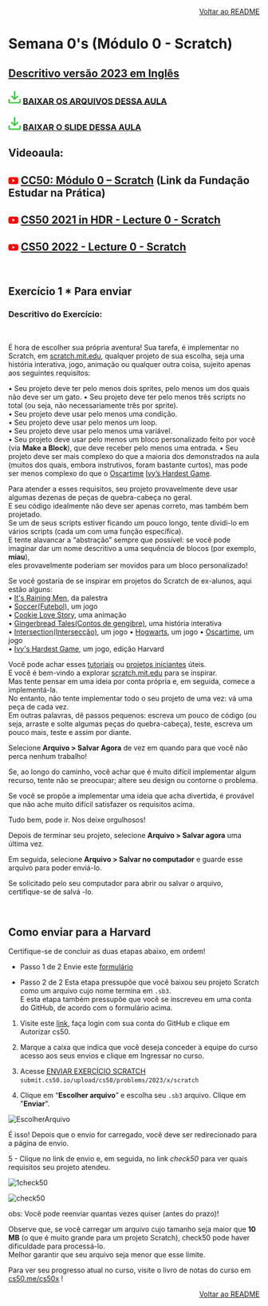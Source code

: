 <p align="right">
   <a href="https://patyfil.github.io/cs50-cc50-harvard/">Voltar ao README</a>
</p>

# Semana 0's (Módulo 0 - Scratch) 
## [Descritivo versão 2023 em Inglês](https://cs50.harvard.edu/x/2023/psets/0/scratch/)  

### <img src="assets/baixar.svg" width=25 /> [BAIXAR OS ARQUIVOS DESSA AULA](./assets/ArquivosZips/semana0/src0.zip)  
### <img src="assets/baixar.svg" width=25 /> [BAIXAR O SLIDE DESSA AULA](./assets/slides/0-Scratch.pdf)  

## Videoaula:

## <img src="assets/youtube.svg" width=20 /> [CC50: Módulo 0 – Scratch](https://www.youtube.com/watch?v=9iPsnGJ3kVE&t=55s) (Link da Fundação Estudar na Prática)  

## <img src="assets/youtube.svg" width=20 /> [CS50 2021 in HDR - Lecture 0 - Scratch](https://www.youtube.com/watch?v=1tnj3UCkuxU&t=7s)  

## <img src="assets/youtube.svg" width=20 /> [CS50 2022 - Lecture 0 - Scratch](https://www.youtube.com/watch?v=4MIBGO9YnCg&t=224s)

<br>

## Exercício 1  * Para enviar  
### **Descritivo do Exercício**:

<br>

É hora de escolher sua própria aventura! Sua tarefa, é implementar no Scratch, em [scratch.mit.edu](https://scratch.mit.edu/), qualquer projeto de sua escolha, seja uma história interativa, jogo, animação ou qualquer outra coisa, sujeito apenas aos seguintes requisitos:  

•	Seu projeto deve ter pelo menos dois sprites, pelo menos um dos quais não deve ser um gato.
•	Seu projeto deve ter pelo menos três scripts no total (ou seja, não necessariamente três por sprite).  
•	Seu projeto deve usar pelo menos uma condição.  
•	Seu projeto deve usar pelo menos um loop.  
•	Seu projeto deve usar pelo menos uma variável.  
•	Seu projeto deve usar pelo menos um bloco personalizado feito por você (via **Make a Block**), que deve receber pelo menos uma entrada.
•	Seu projeto deve ser mais complexo do que a maioria dos demonstrados na aula (muitos dos quais, embora instrutivos, foram bastante curtos), mas pode ser menos complexo do que o [Oscartime](https://scratch.mit.edu/projects/277537196) [Ivy’s Hardest Game](https://scratch.mit.edu/projects/326129433). 

Para atender a esses requisitos, seu projeto provavelmente deve usar algumas dezenas de peças de quebra-cabeça no geral.  
E seu código idealmente não deve ser apenas correto, mas também bem projetado.  
Se um de seus scripts estiver ficando um pouco longo, tente dividi-lo em vários scripts (cada um com uma função específica).  
E tente alavancar a “abstração” sempre que possível: se você pode imaginar dar um nome descritivo a uma sequência de blocos (por exemplo, **miau**),  
eles provavelmente poderiam ser movidos para um bloco personalizado!  

Se você gostaria de se inspirar em projetos do Scratch de ex-alunos, aqui estão alguns:  
•	[It's Raining Men](https://scratch.mit.edu/projects/37412/), da palestra  
•	[Soccer(Futebol)](https://scratch.mit.edu/projects/37413/), um jogo  
•	[Cookie Love Story](https://scratch.mit.edu/projects/26329196/), uma animação  
•	[Gingerbread Tales(Contos de gengibre)](https://scratch.mit.edu/projects/277536784/), uma história interativa  
•	[Intersection(Intersecção)](https://scratch.mit.edu/projects/75390754/), um jogo 
•  [Hogwarts](https://scratch.mit.edu/projects/422258685), um jogo
•	[Oscartime](https://scratch.mit.edu/projects/277537196/), um jogo  
•	[Ivy's Hardest Game](https://scratch.mit.edu/projects/326129587/), um jogo, edição Harvard 

Você pode achar esses [tutoriais](https://scratch.mit.edu/projects/770688685/editor) ou [projetos iniciantes](https://scratch.mit.edu/starter-projects) úteis.   
E você é bem-vindo a explorar [scratch.mit.edu](scratch.mit.edu) para se inspirar.   
Mas tente pensar em uma ideia por conta própria e, em seguida, comece a implementá-la.   
No entanto, não tente implementar todo o seu projeto de uma vez: vá uma peça de cada vez.   
Em outras palavras, dê passos pequenos: escreva um pouco de código (ou seja, arraste e solte algumas peças do quebra-cabeça), teste, escreva um pouco mais, 
teste e assim por diante.  

Selecione **Arquivo > Salvar Agora** de vez em quando para que você não perca nenhum trabalho!  

Se, ao longo do caminho, você achar que é muito difícil implementar algum recurso, tente não se preocupar; altere seu design ou contorne o problema.  

Se você se propõe a implementar uma ideia que acha divertida, é provável que não ache muito difícil satisfazer os requisitos acima.  

Tudo bem, pode ir. Nos deixe orgulhosos!  

Depois de terminar seu projeto, selecione **Arquivo > Salvar agora** uma última vez.  

Em seguida, selecione **Arquivo > Salvar no computador** e guarde esse arquivo para poder enviá-lo.  

Se solicitado pelo seu computador para abrir ou salvar o arquivo, certifique-se de salvá -lo.

<br>

## Como enviar para a Harvard
Certifique-se de concluir as duas etapas abaixo, em ordem!

* Passo 1 de 2
Envie este [formulário](https://docs.google.com/forms/d/e/1FAIpQLSfP8M4l3D1dIFtpo7pfxlN4tQgPPZtbowKz7sokeRTdr0-v6g/viewform)  

* Passo 2 de 2
Esta etapa pressupõe que você baixou seu projeto Scratch como um arquivo cujo nome termina em `.sb3`.  
E esta etapa também pressupõe que você se inscreveu em uma conta do GitHub, de acordo com o formulário acima.  

1.	Visite este [link](https://submit.cs50.io/), faça login com sua conta do GitHub e clique em Autorizar cs50.  

2.	Marque a caixa que indica que você deseja conceder à equipe do curso acesso aos seus envios e clique em Ingressar no curso.  

3.	Acesse [ENVIAR EXERCÍCIO SCRATCH](submit.cs50.io/upload/cs50/problems/2023/x/scratch)  `submit.cs50.io/upload/cs50/problems/2023/x/scratch`  

4.	Clique em “**Escolher arquivo**” e escolha seu `.sb3` arquivo. Clique em "**Enviar**".  

![EscolherArquivo](https://user-images.githubusercontent.com/41968938/210815352-f7e1a513-dbe9-4b46-bba7-8db45f795fa4.jpg)

É isso! Depois que o envio for carregado, você deve ser redirecionado para a página de envio.  

5 - Clique no link de envio e, em seguida, no link *check50* para ver quais requisitos seu projeto atendeu.  

![1check50](https://user-images.githubusercontent.com/41968938/210815410-bb23bca1-b285-4222-9dad-97f2aebe499e.jpg)

![check50](https://user-images.githubusercontent.com/41968938/210815482-6a317faf-a4a3-4db6-849c-e09e8fb1ee9d.jpg)

obs: Você pode reenviar quantas vezes quiser (antes do prazo)!  

Observe que, se você carregar um arquivo cujo tamanho seja maior que **10 MB** (o que é muito grande para um projeto Scratch), check50 pode haver dificuldade para processá-lo.  
Melhor garantir que seu arquivo seja menor que esse limite.  

Para ver seu progresso atual no curso, visite o livro de notas do curso em [cs50.me/cs50x](cs50.me/cs50x) !

<p align="right">
   <a href="https://patyfil.github.io/cs50-cc50-harvard/">Voltar ao README</a>
</p>
